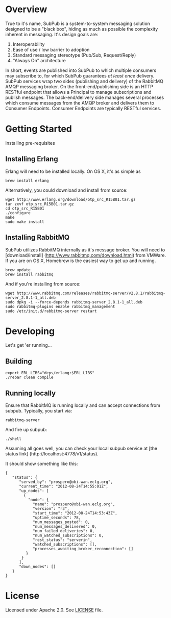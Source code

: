 Overview
========
True to it's name, SubPub is a system-to-system messaging solution designed to be a "black box", hiding as much
as possible the complexity inherent in messaging.  It's design goals are:

1. Interoperability
2. Ease of use / low barrier to adoption
3. Standard messaging stereotype (Pub/Sub, Request/Reply)
4. "Always On" architecture

In short, events are published into SubPub to which multiple consumers may subscribe to, for which SubPub
guarantees *at least once* delivery.
SubPub services wrap two sides (publishing and delivery) of the RabbitMQ AMQP messaging broker.
On the front-end/publishing side is an HTTP RESTful endpoint that allows a Principal to manage subscriptions
and publish messages.  The back-end/delivery side manages several processes which consume messages from the
AMQP broker and delivers them to Consumer Endpoints.  Consumer Endpoints are typically RESTful services.

Getting Started
===============
Installing pre-requisites

Installing Erlang
-----------------
Erlang will need to be installed locally.  On OS X, it's as simple as

    brew install erlang

Alternatively, you could download and install from source:

    wget http://www.erlang.org/download/otp_src_R15B01.tar.gz
    tar zxvf otp_src_R15B01.tar.gz
    cd otp_src_R15B01
    ./configure
    make
    sudo make install

Installing RabbitMQ
-------------------
SubPub utilizes RabbitMQ internally as it's message broker.  You will need to 
[download/install] (http://www.rabbitmq.com/download.html) from VMWare.  
If you are on OS X, Homebrew is the easiest way to get up and running.

    brew update
    brew install rabbitmq

And if you're installing from source:

    wget http://www.rabbitmq.com/releases/rabbitmq-server/v2.8.1/rabbitmq-server_2.8.1-1_all.deb
    sudo dpkg -i --force-depends rabbitmq-server_2.8.1-1_all.deb
    sudo rabbitmq-plugins enable rabbitmq_management
    sudo /etc/init.d/rabbitmq-server restart

Developing
==========
Let's get 'er running...

Building
--------
    export ERL_LIBS="deps/erlang:$ERL_LIBS"
    ./rebar clean compile

Running locally
---------------
Ensure that RabbitMQ is running locally and can accept connections from subpub.  Typically, you start via:

    rabbitmq-server

And fire up subpub:

    ./shell

Assuming all goes well, you can check your local subpub service at 
[the status link] (http://localhost:4778/v1/status).

It should show something like this:

    {
       "status": {
          "served_by": "prospero@obi-wan.eclg.org",
          "current_time": "2012-08-24T14:55:01Z",
          "up_nodes": [
            {
              "node": {
                "name": "prospero@obi-wan.eclg.org",
                "version": "r3",
                "start_time": "2012-08-24T14:53:43Z",
                "uptime_seconds": 78,
                "num_messages_posted": 0,
                "num_messages_delivered": 0,
                "num_failed_deliveries": 0,
                "num_watched_subscriptions": 0,
                "rest_status": "serverin",
                "watched_subscriptions": [],
                "processes_awaiting_broker_reconnection": []
             }
           }
          ],
          "down_nodes": []
       }
    }

License
=======
Licensed under Apache 2.0. See [LICENSE](https://github.com/PearsonEducation/subpub/blob/master/LICENSE) file.
